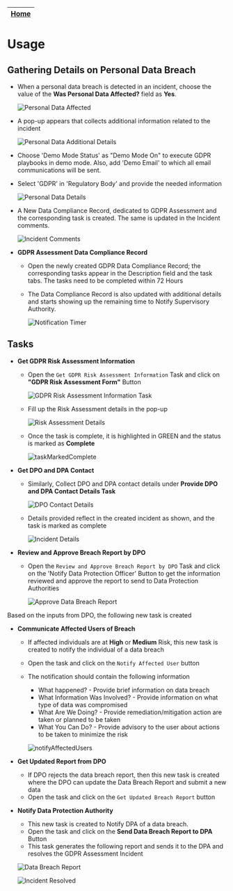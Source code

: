 | [Home](https://github.com/fortinet-fortisoar/solution-pack-gdpr-framework/blob/release/1.0.1/README.md) | 
|--------------------------------------------| 

# Usage

## Gathering Details on Personal Data Breach

- When a personal data breach is detected in an incident, choose the value of the **Was Personal Data Affected?** field as **Yes**.

    ![Personal Data Affected](res/personal-data-affected.png)

- A pop-up appears that collects additional information related to the incident

    ![Personal Data Additional Details](res/personal-data-additional-details.png)

- Choose 'Demo Mode Status' as "Demo Mode On" to execute GDPR playbooks in demo mode. Also, add 'Demo Email' to which all email communications will be sent.

- Select 'GDPR' in 'Regulatory Body' and provide the needed information

    ![Personal Data Details](res/personal-data-details.png)


- A New Data Compliance Record, dedicated to GDPR Assessment and the corresponding task is created. The same is updated in the Incident comments.

    ![Incident Comments](res/incident-comments.png)

- **GDPR Assessment Data Compliance Record**
  - Open the newly created GDPR Data Compliance Record; the corresponding tasks appear in the Description field and the task tabs. The tasks need to be completed within 72 Hours

  - The Data Compliance Record is also updated with additional details and starts showing up the remaining time to Notify Supervisory Authority.

    ![Notification Timer](res/notification-timer.png)

## Tasks

- **Get GDPR Risk Assessment Information**
  - Open the `Get GDPR Risk Assessment Information` Task and click on **"GDPR Risk Assessment Form"** Button

    ![GDPR Risk Assessment Information Task](res/gdpr-risk-assessment-information-task.png)

  - Fill up the Risk Assessment details in the pop-up

    ![Risk Assessment Details](res/risk-assessment-details.png)

  - Once the task is complete, it is highlighted in GREEN and the status is marked as **Complete**

    ![taskMarkedComplete](res/task-marked-complete.png)

- **Get DPO and DPA Contact**
  - Similarly, Collect DPO and DPA contact details under **Provide DPO and DPA Contact Details Task**

    ![DPO Contact Details](res/dpo-contact.png)

  - Details provided reflect in the created incident as shown, and the task is marked as complete

    ![Incident Details](res/incident-details.png)

- **Review and Approve Breach Report by DPO**
  - Open the `Review and Approve Breach Report by DPO` Task and click on the 'Notify Data Protection Officer' Button to get the information reviewed and approve the report to send to Data Protection Authorities

    ![Approve Data Breach Report](res/approve-data-breach-report.png)
  
Based on the inputs from DPO, the following new task is created

- **Communicate Affected Users of Breach**
  - If affected individuals are at **High** or **Medium** Risk, this new task is created to notify the individual of a data breach
  - Open the task and click on the `Notify Affected User` button
  - The notification should contain the following information
    - What happened? - Provide brief information on data breach
    - What Information Was Involved? - Provide information on what type of data was compromised
    - What Are We Doing? - Provide remediation/mitigation action are taken or planned to be taken
    - What You Can Do? - Provide advisory to the user about actions to be taken to minimize the risk

    ![notifyAffectedUsers](res/notify-affected-users.png)

- **Get Updated Report from DPO**
  - If DPO rejects the data breach report, then this new task is created where the DPO can update the Data Breach Report and submit a new data
  - Open the task and click on the `Get Updated Breach Report` button

- **Notify Data Protection Authority**
  - This new task is created to Notify DPA of a data breach.
  - Open the task and click on the **Send Data Breach Report to DPA** Button
  - This task generates the following report and sends it to the DPA and resolves the GDPR Assessment Incident

  ![Data Breach Report](res/data-breach-report.png)

  ![Incident Resolved](res/resolve-incident.png) 
